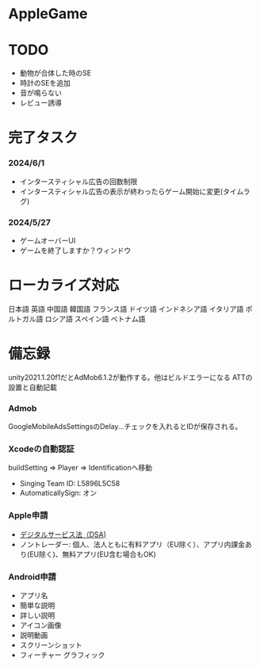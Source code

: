 # AppleGame


# TODO
- 動物が合体した時のSE
- 時計のSEを追加
- 音が鳴らない
- レビュー誘導

# 完了タスク
### 2024/6/1
  - インタースティシャル広告の回数制限
  - インタースティシャル広告の表示が終わったらゲーム開始に変更(タイムラグ)
### 2024/5/27
  - ゲームオーバーUI
  - ゲームを終了しますか？ウィンドウ

# ローカライズ対応
日本語
英語
中国語
韓国語
フランス語
ドイツ語
インドネシア語
イタリア語
ポルトガル語
ロシア語
スペイン語
ベトナム語

# 備忘録
unity2021.1.20f1だとAdMob6.1.2が動作する。他はビルドエラーになる
ATTの設置と自動記載
### Admob
GoogleMobileAdsSettingsのDelay...チェックを入れるとIDが保存される。

### Xcodeの自動認証
buildSetting => Player => Identificationへ移動
- Singing Team ID: L5896L5C58
- AutomaticallySign: オン

### Apple申請

- [デジタルサービス法（DSA)](https://developer.apple.com/help/app-store-connect/manage-compliance-information/manage-european-union-digital-services-act-trader-requirements/)
- ノントレーダー: 個人、法人ともに有料アプリ（EU除く）、アプリ内課金あり(EU除く)、無料アプリ(EU含む場合もOK)

### Android申請
- アプリ名
- 簡単な説明
- 詳しい説明
- アイコン画像
- 説明動画
- スクリーンショット
- フィーチャー グラフィック
